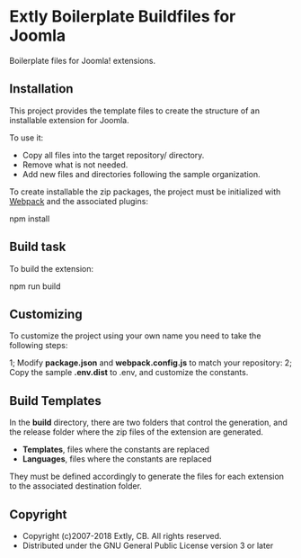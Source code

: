 # Extly Boilerplate Buildfiles for Joomla

Boilerplate files for Joomla! extensions.

## Installation

This project provides the template files to create the structure of an installable extension for Joomla.

To use it:

- Copy all files into the target repository/ directory.
- Remove what is not needed.
- Add new files and directories following the sample organization.

To create installable the zip packages, the project must be initialized with [Webpack](https://webpack.js.org/) and the associated plugins:

  npm install

## Build task

To build the extension:

  npm run build

## Customizing

To customize the project using your own name you need to take the following steps:

1; Modify **package.json** and **webpack.config.js** to match your repository:
2; Copy the sample **.env.dist** to .env, and customize the constants.

## Build Templates

In the **build** directory, there are two folders that control the generation, and the release folder where the zip files of the extension are generated.

- **Templates**, files where the constants are replaced
- **Languages**, files where the constants are replaced

They must be defined accordingly to generate the files for each extension to the associated destination folder.

## Copyright

- Copyright (c)2007-2018 Extly, CB. All rights reserved.
- Distributed under the GNU General Public License version 3 or later
